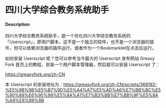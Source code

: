 # 四川大学综合教务系统助手

#### Description
四川大学综合教务系统助手，是一个优化四川大学综合教务系统的「Userscript」，即用户脚本。这不是一个独立的软件，也不是一个浏览器的插件，但可以依赖浏览器的插件运行，或者作为一个Bookmarklet在点击后运行。

如何安装 Userscript 呢？您可以参考当今最大的 Userscript 发布网站 Greasy Fork 首页上的教程，安装一个用户脚本管理器，然后就可以安装 Userscript 了：

https://greasyfork.org/zh-CN

本 Userscript 的安装地址为：https://greasyfork.org/zh-CN/scripts/368192-%E5%9B%9B%E5%B7%9D%E5%A4%A7%E5%AD%A6%E7%BB%BC%E5%90%88%E6%95%99%E5%8A%A1%E7%B3%BB%E7%BB%9F%E5%8A%A9%E6%89%8B
